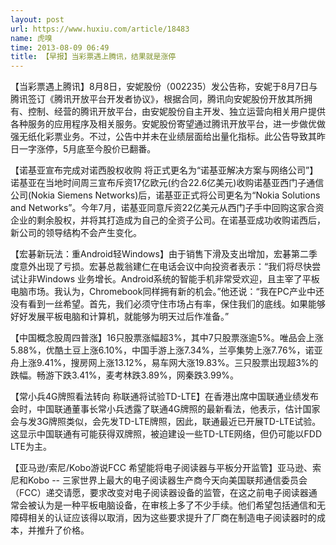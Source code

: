 ```yaml
---
layout: post
url: https://www.huxiu.com/article/18483
name: 虎嗅
time: 2013-08-09 06:49
title: 【早报】当彩票遇上腾讯，结果就是涨停
---
```

【当彩票遇上腾讯】8月8日，安妮股份（002235）发公告称，安妮于8月7日与腾讯签订《腾讯开放平台开发者协议》，根据合同，腾讯向安妮股份开放其所拥有、控制、经营的腾讯开放平台，由安妮股份自主开发、独立运营向相关用户提供各种服务的应用程序及相关服务。安妮股份寄望通过腾讯开放平台，进一步做优做强无纸化彩票业务。不过，公告中并未在业绩层面给出量化指标。此公告导致其昨日一字涨停，5月底至今股价已翻番。

【诺基亚宣布完成对诺西股权收购 将正式更名为“诺基亚解决方案与网络公司”】诺基亚在当地时间周三宣布斥资17亿欧元(约合22.6亿美元)收购诺基亚西门子通信公司(Nokia Siemens Networks)后，诺基亚正式将公司更名为“Nokia Solutions and Networks”。今年7月，诺基亚同意斥资22亿美元从西门子手中回购这家合资企业的剩余股权，并将其打造成为自己的全资子公司。在诺基亚成功收购诺西后，新公司的领导结构不会产生变化。

【宏碁新玩法：重Android轻Windows】由于销售下滑及支出增加，宏碁第二季度意外出现了亏损。宏碁总裁翁建仁在电话会议中向投资者表示：“我们将尽快尝试让非Windows 业务增长。Android系统的智能手机非常受欢迎，且主宰了平板电脑市场。我认为，Chromebook同样拥有新的机会。”他还说：“我在PC产业中还没有看到一丝希望。首先，我们必须守住市场占有率，保住我们的底线。如果能够好好发展平板电脑和计算机，就能够为明天过后作准备。”

【中国概念股周四普涨】16只股票涨幅超3%，其中7只股票涨逾5%。唯品会上涨5.88%，优酷土豆上涨6.10%，中国手游上涨7.34%，兰亭集势上涨7.76%，诺亚舟上涨9.41%，搜房网上涨13.12%，易车网大涨19.83%。三只股票出现超3%的跌幅。畅游下跌3.41%，麦考林跌3.89%，网秦跌3.99%。

【常小兵4G牌照看法转向 称联通将试验TD-LTE】在香港出席中国联通业绩发布会时，中国联通董事长常小兵透露了联通4G牌照的最新看法，他表示，估计国家会与发3G牌照类似，会先发TD-LTE牌照，因此，联通最近已开展TD-LTE试验。这显示中国联通有可能获得双牌照，被迫建设一些TD-LTE网络，但仍可能以FDD LTE为主。

【亚马逊/索尼/Kobo游说FCC 希望能将电子阅读器与平板分开监管】亚马逊、索尼和Kobo -- 三家世界上最大的电子阅读器生产商今天向美国联邦通信委员会（FCC）递交请愿，要求改变对电子阅读器设备的监管，在这之前电子阅读器通常会被认为是一种平板电脑设备，在审核上多了不少手续。他们希望包括通信和无障碍相关的认证应该得以取消，因为这些要求提升了厂商在制造电子阅读器时的成本，并推升了价格。


